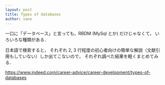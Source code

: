 ```yaml
---
layout: post
title: Types of databases
author: sano
---
```


一口に「データベース」と言っても，RBDM (MySql とか) だけじゃなくて，
いろいろな種類がある．

日本語で検索すると，
それぞれ 2, 3 行程度の初心者向けの簡単な解説（文献引用もしていない）しか出てこないので，
それぞれ調べた結果を軽くまとめてみる．

<https://www.indeed.com/career-advice/career-development/types-of-databases>
